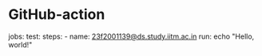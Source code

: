 # GitHub-action

jobs:
  test:
    steps:
      - name: 23f2001139@ds.study.iitm.ac.in
        run: echo "Hello, world!"
